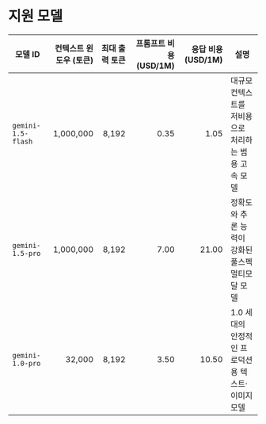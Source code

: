 # 지원 모델

| 모델 ID | 컨텍스트 윈도우 (토큰) | 최대 출력 토큰 | 프롬프트 비용 (USD/1M) | 응답 비용 (USD/1M) | 설명 |
| ------- | --------------------: | -------------: | ----------------------: | -------------------: | ----- |
| `gemini-1.5-flash` | 1,000,000 | 8,192 | 0.35 | 1.05 | 대규모 컨텍스트를 저비용으로 처리하는 범용 고속 모델 |
| `gemini-1.5-pro` | 1,000,000 | 8,192 | 7.00 | 21.00 | 정확도와 추론 능력이 강화된 풀스펙 멀티모달 모델 |
| `gemini-1.0-pro` | 32,000 | 8,192 | 3.50 | 10.50 | 1.0 세대의 안정적인 프로덕션용 텍스트·이미지 모델 |
